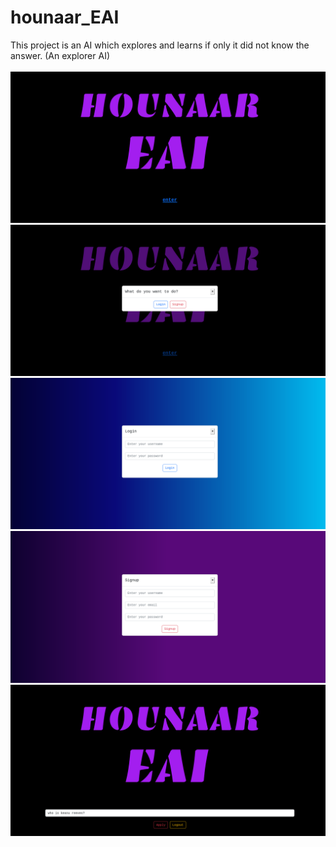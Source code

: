# hounaar_EAI
This project is an AI which explores and learns if only it did not know the answer. (An explorer AI)
<br/>
<br/>
<img src="https://github.com/hounaar/hounaar_EAI/blob/main/img/1.png"><br/>
<img src="https://github.com/hounaar/hounaar_EAI/blob/main/img/2.png"><br/>
<img src="https://github.com/hounaar/hounaar_EAI/blob/main/img/3.png"><br/>
<img src="https://github.com/hounaar/hounaar_EAI/blob/main/img/4.png"><br/>
<img src="https://github.com/hounaar/hounaar_EAI/blob/main/img/5.png"><br/>
